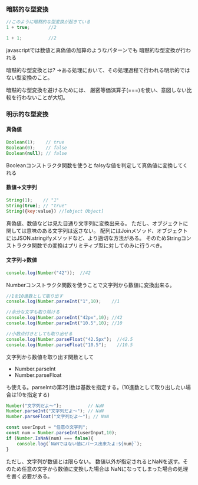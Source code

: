 ### 暗黙的な型変換
```javascript
//このように暗黙的な型変換が起きている
1 + true;       //2

1 + 1;          //2
```
javascriptでは数値と真偽値の加算のようなパターンでも
暗黙的な型変換が行われる

暗黙的な型変換とは?
→ある処理において、その処理過程で行われる明示的ではない型変換のこと。

暗黙的な型変換を避けるためには、
厳密等価演算子(===)を使い、意図しない比較を行わないことが大切。

### 明示的な型変換

#### 真偽値
```javascript
Boolean(1);    // true
Boolean(0);    // false
Boolean(null); // false
```
Booleanコンストラクタ関数を使うと
falsyな値を判定して真偽値に変換してくれる

#### 数値→文字列
```javascript
String(1);    // "1"
String(true); // "true"
String({key:value}) //[object Object]
```
真偽値、数値などは見た目通り文字列に変換出来る。
ただし、オブジェクトに関しては意味のある文字列は返さない。
配列にはJoinメソッド、オブジェクトにはJSON.stringifyメソッドなど、より適切な方法がある。
そのためStringコンストラクタ関数での変換はプリミティブ型に対してのみに行うべき。

#### 文字列→数値
```javascript
console.log(Number("42"));  //42
```
Numberコンストラクタ関数を使うことで文字列から数値に変換出来る。


```javascript
//1を10進数として取り出す
console.log(Number.parseInt("1",10);    //1

//余分な文字も取り除ける
console.log(Number.parseInt("42px",10); //42
console.log(Number.parseInt("10.5",10); //10

//小数点付きとしても取り出せる
console.log(Number.parseFloat("42.5px");  //42.5
console.log(Number.parseFloat("10.5");    //10.5
```
文字列から数値を取り出す関数として
* Number.parseInt
* Number.parseFloat

も使える。parseIntの第2引数は基数を指定する。(10進数として取り出したい場合は10を指定する)

```javascript
Number("文字列だよ〜");          // NaN
Number.parseInt("文字列だよ〜"); // NaN
Number.parseFloat("文字列だよ〜"); // NaN

const userInput = "任意の文字列";
const num = Number.parseInt(userInput,10);
if (Number.IsNaN(num) === false){
    console.log(`NaNではない値にパース出来たよ:${num}`);
}

```
ただし、文字列が数値とは限らない。
数値以外が指定されるとNaNを返す。そのため任意の文字から数値に変換した場合は
NaNになってしまった場合の処理を書く必要がある。
